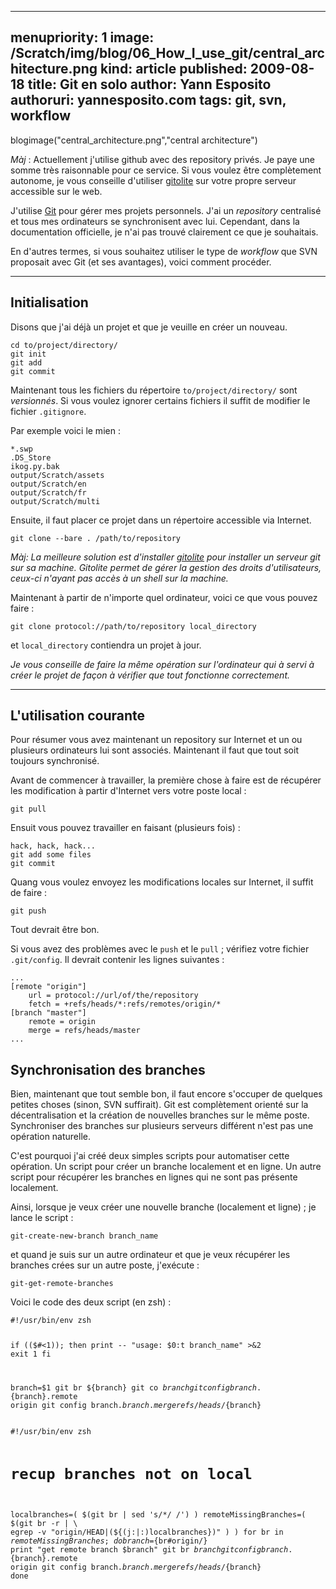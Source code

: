 -----
menupriority:   1
image: /Scratch/img/blog/06_How_I_use_git/central_architecture.png
kind:           article
published: 2009-08-18
title: Git en solo
author: Yann Esposito
authoruri: yannesposito.com
tags:  git, svn, workflow
-----

blogimage("central_architecture.png","central architecture")

<div class="encadre">

_Màj_ : Actuellement j'utilise github avec des repository privés. Je paye une somme très raisonnable pour ce service. Si vous voulez être complètement autonome, je vous conseille d'utiliser [gitolite](https://github.com/sitaramc/gitolite) sur votre propre serveur accessible sur le web.

</div>

J'utilise [Git](http://www.git-scm.org/) pour gérer mes projets personnels.
J'ai un *repository* centralisé et tous mes ordinateurs se synchronisent avec lui.
Cependant, dans la documentation officielle, je n'ai pas trouvé clairement ce que je souhaitais.

En d'autres termes, si vous souhaitez utiliser le type de *workflow* que SVN proposait avec Git (et ses avantages), voici comment procéder.

---

## Initialisation

Disons que j'ai déjà un projet et que je veuille en créer un nouveau.

<div>
<pre><code class="zsh">cd to/project/directory/
git init
git add
git commit
</code></pre>
</div>

Maintenant tous les fichiers du répertoire <code>to/project/directory/</code> sont *versionnés*. Si vous voulez ignorer certains fichiers il suffit de modifier le fichier <code>.gitignore</code>.

Par exemple voici le mien : 
<div>
<pre><code class="zsh">*.swp
.DS_Store
ikog.py.bak
output/Scratch/assets
output/Scratch/en
output/Scratch/fr
output/Scratch/multi
</code></pre>
</div>

Ensuite, il faut placer ce projet dans un répertoire accessible via Internet.

<div>
<pre><code class="zsh">git clone --bare . /path/to/repository
</code></pre>
</div>

<div class="encadre"><em>
Màj: La meilleure solution est d'installer <a href="https://github.com/sitaramc/gitolite">gitolite</a> pour installer un serveur git sur sa machine. Gitolite permet de gérer la gestion des droits d'utilisateurs, ceux-ci n'ayant pas accès à un shell sur la machine.
</em>
</div>

Maintenant à partir de n'importe quel ordinateur, voici ce que vous pouvez faire : 

<div>
<pre><code class="zsh">git clone protocol://path/to/repository local_directory
</code></pre>
</div>

et <code>local_directory</code> contiendra un projet à jour.

<div class="encadre"><em>

Je vous conseille de faire la même opération sur l'ordinateur qui à servi à créer le projet de façon à vérifier que tout fonctionne correctement.
</em>
</div>

---

## L'utilisation courante

Pour résumer vous avez maintenant un repository sur Internet et un ou plusieurs ordinateurs lui sont associés. Maintenant il faut que tout soit toujours synchronisé.

Avant de commencer à travailler, la première chose à faire est de récupérer les modification à partir d'Internet vers votre poste local : 

<div>
<pre><code class="zsh">git pull
</code></pre>
</div>

Ensuit vous pouvez travailler en faisant (plusieurs fois) : 

<div>
<pre><code class="zsh">hack, hack, hack...
git add some files
git commit
</code></pre>
</div>

Quang vous voulez envoyez les modifications locales sur Internet, il suffit de faire :

<div>
<pre><code class="zsh">git push
</code></pre>
</div>

Tout devrait être bon.

Si vous avez des problèmes avec le <code>push</code> et le <code>pull</code> ; vérifiez votre fichier <code>.git/config</code>. Il devrait contenir les lignes suivantes :

<div>
<pre><code class="zsh">...
[remote "origin"]
	url = protocol://url/of/the/repository
	fetch = +refs/heads/*:refs/remotes/origin/*
[branch "master"]
	remote = origin
	merge = refs/heads/master
...
</code></pre>
</div>

## Synchronisation des branches

Bien, maintenant que tout semble bon, il faut encore s'occuper de quelques petites choses (sinon, SVN suffirait).
Git est complètement orienté sur la décentralisation et la création de nouvelles branches sur le même poste. Synchroniser des branches sur plusieurs serveurs différent n'est pas une opération naturelle.

C'est pourquoi j'ai créé deux simples scripts pour automatiser cette opération. Un script pour créer un branche localement et en ligne. Un autre script pour récupérer les branches en lignes qui ne sont pas présente localement.

Ainsi, lorsque je veux créer une nouvelle branche (localement et ligne) ; je lance le script :

<div><code class="zsh">git-create-new-branch branch_name</code></div>

et quand je suis sur un autre ordinateur et que je veux récupérer les branches crées sur un autre poste, j'exécute :

<div><code class="zsh">git-get-remote-branches</code></div>

Voici le code des deux script (en zsh) : 

<div>
<pre><code class="zsh" file="git-create-new-branch">#!/usr/bin/env zsh

if (($#<1)); then
    print -- "usage: $0:t branch_name" >&2
    exit 1
fi

branch=$1
git br ${branch}
git co ${branch}
git config branch.${branch}.remote origin
git config branch.${branch}.merge refs/heads/${branch}
</code></pre>
</div>

<div>
<pre><code class="zsh" file="git-get-remote-branches">#!/usr/bin/env zsh

# recup branches not on local
localbranches=( $(git br | sed 's/\*/ /') )
remoteMissingBranches=( $(git br -r | \
    egrep -v "origin/HEAD|(${(j:|:)localbranches})" ) )
for br in $remoteMissingBranches; do
  branch=${br#origin/}
  print "get remote branch $branch"
  git br ${branch}
  git config branch.${branch}.remote origin
  git config branch.${branch}.merge refs/heads/${branch}
done
</code></pre>
</div>
